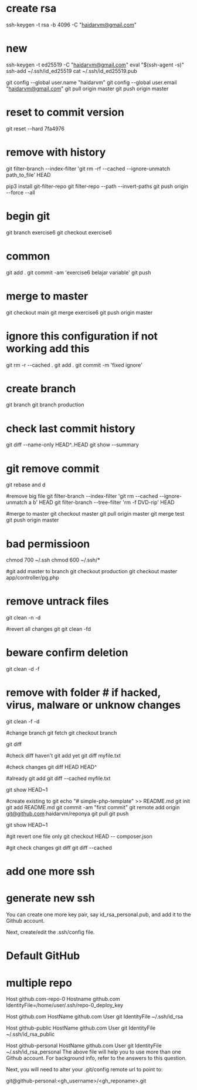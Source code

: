 # create rsa
ssh-keygen -t rsa -b 4096 -C "haidarvm@gmail.com"
# new
ssh-keygen -t ed25519 -C "haidarvm@gmail.com"
eval "$(ssh-agent -s)"
ssh-add ~/.ssh/id_ed25519
cat ~/.ssh/id_ed25519.pub

git config --global user.name "haidarvm"
git config --global user.email "haidarvm@gmail.com"
git pull origin master
git push origin master

# reset to commit version
git reset --hard 7fa4976

# remove with history
git filter-branch --index-filter 'git rm -rf --cached --ignore-unmatch path_to_file' HEAD

pip3 install git-filter-repo
git filter-repo --path <path to the file or directory> --invert-paths
git push origin --force --all


# begin git
git branch exercise6
git checkout exercise6


# common
git add .
git commit -am 'exercise6 belajar variable'
git push


# merge to master
git checkout main
git merge exercise6
git push origin master


# ignore this configuration if not working add this
git rm -r  --cached .
git add .
git commit -m 'fixed ignore'


# create branch
git branch
git branch production

# check last commit history
git diff --name-only HEAD^..HEAD
git show --summary

# git remove commit
git rebase and d

#remove big file
git filter-branch --index-filter 'git rm --cached --ignore-unmatch a b' HEAD
git filter-branch --tree-filter 'rm -f DVD-rip' HEAD

#merge to master
git checkout master
git pull origin master
git merge test
git push origin master

# bad permissioon
chmod 700 ~/.ssh
chmod 600 ~/.ssh/*

#git add master to branch
git checkout production
git checkout master app/controller/pg.php

# remove untrack files
git clean -n -d

#revert all changes git
git clean -fd

# beware confirm deletion
git clean -d -f

# remove with folder # if hacked, virus, malware or unknow changes
git clean -f -d

#change branch
git fetch
git checkout branch

git diff

#check diff  haven't git add yet
git diff myfile.txt

#check changes
git diff HEAD HEAD^

#already git add
git diff --cached myfile.txt



git show HEAD~1


#create existing to git
echo "# simple-php-template" >> README.md
git init
git add README.md
git commit -am "first commit"
git remote add origin git@github.com:haidarvm/reponya
git pull 
git push 


git show HEAD~1


#git revert one file only
git checkout HEAD -- composer.json


#git check changes
git diff
git diff --cached


# add one more ssh

# generate new ssh

You can create one more key pair, say id_rsa_personal.pub, and add it to the Github account.

Next, create/edit the .ssh/config file.

# Default GitHub

# multiple repo
Host github.com-repo-0
        Hostname github.com
        IdentityFile=/home/user/.ssh/repo-0_deploy_key

Host github.com
  HostName github.com
  User git
  IdentityFile ~/.ssh/id_rsa

Host github-public
  HostName github.com
  User git
  IdentityFile ~/.ssh/id_rsa_public

Host github-personal
  HostName github.com
  User git
  IdentityFile ~/.ssh/id_rsa_personal
The above file will help you to use more than one Github account. For background info, refer to the answers to this question.

Next, you will need to alter your .git/config remote url to point to:

git@github-personal:<gh_username>/<gh_reponame>.git






